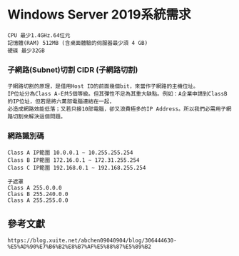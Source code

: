 # Windows Server 2019系統需求
```
CPU 最少1.4GHz.64位元
記憶體(RAM) 512MB (含桌面體驗的伺服器最少須 4 GB)
硬碟 最少32GB
```

### 子網路(Subnet)切割 CIDR (子網路切割)
 ```
子網路切割的原理，是借用Host ID的前面幾個bit，來當作子網路的主機位址。
IP位址分為Class A-E共5個等級。但其彈性不足為其重大缺點。例如：A企業申請到ClassB的IP位址，但若是將六萬部電腦連結在一起，
必造成網路效能低落；又若只接10部電腦，卻又浪費極多的IP Address。所以我們必需用子網路切割來解決這個問題。
 ```
 ### 網路識別碼
 ```
 Class A IP範圍 10.0.0.1 ~ 10.255.255.254
 Class B IP範圍 172.16.0.1 ~ 172.31.255.254
 Class C IP範圍 192.168.0.1 ~ 192.168.255.254
 
 子遮罩
 Class A 255.0.0.0
 Class B 255.240.0.0
 Class A 255.255.0.0
 ```
 
 ## 參考文獻
 ```
 https://blog.xuite.net/abchen09040904/blog/306444630-%E5%AD%90%E7%B6%B2%E8%B7%AF%E5%88%87%E5%89%B2
 ```
